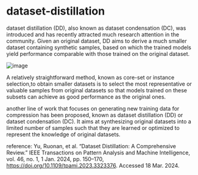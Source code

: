 # dataset-distillation

dataset distillation (DD), also known as dataset condensation (DC), was introduced and has recently attracted much research attention in the community. Given an original dataset, DD aims to derive a much smaller dataset containing synthetic samples, based on which the trained models yield performance comparable with those trained on the original dataset.


![image](https://github.com/user-attachments/assets/7683316a-25f4-477d-a551-1065ac443f3c)

A relatively straightforward method, known as core-set or instance selection,to obtain smaller datasets is to select the most representative or valuable samples from original datasets so that models trained on these subsets can achieve as good performance as the original ones.

another line of work that focuses on generating new training data for compression has been proposed, known as dataset distillation (DD) or dataset condensation (DC). It aims at synthesizing original datasets into a limited number of samples such that they are learned or optimized to represent the knowledge of original datasets.


reference:
Yu, Ruonan, et al. “Dataset Distillation: A Comprehensive Review.” IEEE Transactions on Pattern Analysis and Machine Intelligence, vol. 46, no. 1, 1 Jan. 2024, pp. 150–170, https://doi.org/10.1109/tpami.2023.3323376. Accessed 18 Mar. 2024.
